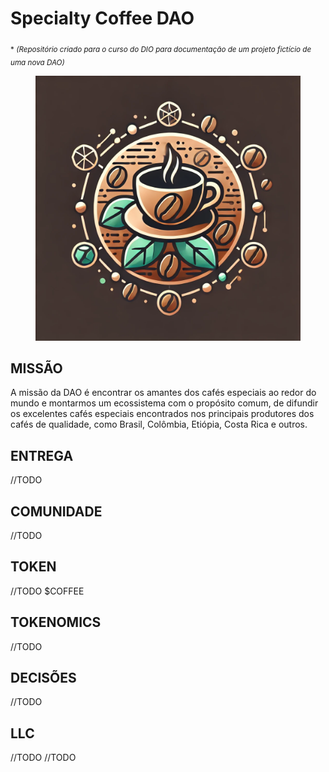# Specialty Coffee DAO
<sub>* *(Repositório criado para o curso do DIO para documentação de um projeto fictício de uma nova DAO)*</sub>

<div align="Center">
  <figure>
    <img src="images/logo_coffee.webp" alt="Logo Specialty Coffee DAO" width="450" />
  </figure>
</div>

## MISSÃO
A missão da DAO é encontrar os amantes dos cafés especiais ao redor do mundo e montarmos um ecossistema com o propósito comum, de difundir os excelentes cafés especiais encontrados nos principais produtores dos cafés de qualidade, como Brasil, Colômbia, Etiópia, Costa Rica e outros.

## ENTREGA
//TODO
## COMUNIDADE
//TODO
## TOKEN
//TODO
$COFFEE

## TOKENOMICS
//TODO
## DECISÕES
//TODO
## LLC
//TODO
//TODO
